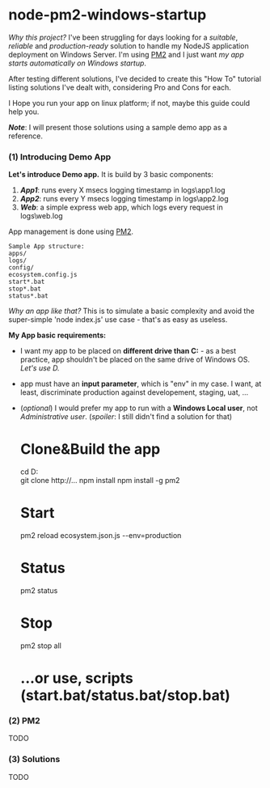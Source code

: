 # node-pm2-windows-startup

*Why this project?* I've been struggling for days looking for a *suitable*, *reliable* and *production-ready* solution to handle my NodeJS application deployment on Windows Server. I'm using [PM2](http://github.com/pm2) and I just want *my app starts automatically on Windows startup*.

After testing different solutions, I've decided to create this "How To" tutorial listing solutions I've dealt with, considering Pro and Cons for each. 

I Hope you run your app on linux platform; if not, maybe this guide could help you.

***Note***: I will present those solutions using a sample demo app as a reference.

### (1) Introducing Demo App

**Let's introduce Demo app.** It is build by 3 basic components:

1. ***App1***: runs every X msecs logging timestamp in logs\app1.log
2. ***App2***: runs every Y msecs logging timestamp in logs\app2.log
3. ***Web***: a simple express web app, which logs every request in logs\web.log

App management is done using [PM2](http://github.com/pm2).   

    Sample App structure:
    apps/ 
    logs/ 
    config/
    ecosystem.config.js
    start*.bat
    stop*.bat
    status*.bat


*Why an app like that?* This is to simulate a basic complexity and avoid the super-simple 'node index.js' use case - that's as easy as useless.

**My App basic requirements:**

- I want my app to be placed on **different drive than C:** - as a best practice, app shouldn't be placed on the same drive of Windows OS. *Let's use D.*
- app must have an **input parameter**, which is "env" in my case. I want, at least, discriminate production against developement, staging, uat, ... 
- (*optional*) I would prefer my app to run with a **Windows Local user**, not *Administrative user*. (*spoiler*: I still didn't find a solution for that)

    # Clone&Build the app
    cd D:\
    git clone http://...
    npm install
    npm install -g pm2

    # Start 
    pm2 reload ecosystem.json.js --env=production
    # Status 
    pm2 status
    # Stop 
    pm2 stop all
    # ...or use, scripts (start.bat/status.bat/stop.bat)


### (2) PM2

TODO


### (3) Solutions

TODO